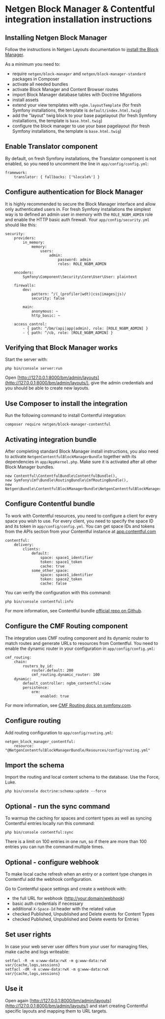Netgen Block Manager & Contentful integration installation instructions
=======================================================================

Installing Netgen Block Manager
-------------------------------

Follow the instructions in Netgen Layouts documentation to [install the Block Manager](http://docs.netgen.io/projects/layouts/en/latest/reference/install_instructions.html).

As a minimum you need to:

* require `netgen/block-manager` and `netgen/block-manager-standard` packages in Composer
* activate all needed bundles
* activate Block Manager and Content Browser routes
* import Block Manager database tables with Doctrine Migrations
* install assets
* extend your view templates with `ngbm.layoutTemplate` (for fresh Symfony installations, the template is `default/index.html.twig`)
* add the "layout" twig block to your base pagelayout (for fresh Symfony installations, the template is `base.html.twig`)
* configure the block manager to use your base pagelayout (for fresh Symfony installations, the template is `base.html.twig`)

Enable Translator component
---------------------------

By default, on fresh Symfony installations, the Translator component is not enabled, so you need to uncomment the line in `app/config/config.yml`:

```
framework:
    translator: { fallbacks: ['%locale%'] }
```

Configure authentication for Block Manager
------------------------------------------

It is highly recommended to secure the Block Manager interface and allow only
authenticated users in. For fresh Symfony installations the simplest way is to
defined an admin user in memory with the `ROLE_NGBM_ADMIN` role and enable the
HTTP basic auth firewall. Your `app/config/security.yml` should like this:

```
security:
    providers:
        in_memory:
            memory:
                users:
                    admin:
                        password: admin
                        roles: ROLE_NGBM_ADMIN

    encoders:
        Symfony\Component\Security\Core\User\User: plaintext

    firewalls:
        dev:
            pattern: ^/(_(profiler|wdt)|css|images|js)/
            security: false

        main:
            anonymous: ~
            http_basic: ~

    access_control:
        - { path: ^/bm/(api|app|admin), role: [ROLE_NGBM_ADMIN] }
        - { path: ^/cb, role: [ROLE_NGBM_ADMIN] }
```

Verifying that Block Manager works
----------------------------------

Start the server with:

```
php bin/console server:run
```

Open [http://127.0.0.1:8000/bm/admin/layouts](http://127.0.0.1:8000/bm/admin/layouts/), give the admin credentials and you should be able to create new layouts.

Use Composer to install the integration
---------------------------------------

Run the following command to install Contentful integration:

```
composer require netgen/block-manager-contentful
```

Activating integration bundle
-----------------------------

After completing standard Block Manager install instructions, you also need to
activate `NetgenContentfulBlockManagerBundle` together with its dependencies in `app/AppKernel.php`.
Make sure it is activated after all other Block Manager bundles.

```
new Contentful\ContentfulBundle\ContentfulBundle(),
new Symfony\Cmf\Bundle\RoutingBundle\CmfRoutingBundle(),
new Netgen\Bundle\ContentfulBlockManagerBundle\NetgenContentfulBlockManagerBundle(),
```

Configure Contentful bundle
---------------------------

To work with Contentful resources, you need to configure a client for
every space you wish to use. For every client, you need to specify the
space ID and its token in `app/config/config.yml`. You can get space IDs
and tokens from the APIs section from your Contentful instance at
[app.contentful.com](https://app.contentful.com)

```
contentful:
    delivery:
        clients:
            default:
                space: space1_identifier
                token: space1_token
                cache: true
            some_other_space:
                space: space1_identifier
                token: space2_token
                cache: false
```

You can verify the configuration with this command:

```
php bin/console contentful:info
```

For more information, see Contentful bundle [official repo on Github](https://github.com/contentful/ContentfulBundle).

Configure the CMF Routing component
-----------------------------------

The integration uses CMF routing component and its dynamic router to match
routes and generate URLs to resources from Contentful. You need to enable
the dynamic router in your configuration in `app/config/config.yml`:

```
cmf_routing:
    chain:
        routers_by_id:
            router.default: 200
            cmf_routing.dynamic_router: 100
    dynamic:
        default_controller: ngbm_contentful:view
        persistence:
            orm:
                enabled: true
```

For more information, see [CMF Routing docs on symfony.com](http://symfony.com/doc/master/cmf/bundles/routing/index.html).

Configure routing
-----------------

Add routing configuration to `app/config/routing.yml`:

```
netgen_block_manager_contentful:
    resource: "@NetgenContentfulBlockManagerBundle/Resources/config/routing.yml"
```

Import the schema
-----------------

Import the routing and local content schema to the database. Use the Force, Luke.
```
php bin/console doctrine:schema:update --force
```

Optional - run the sync command
-------------------------------

To warmup the caching for spaces and content types as well as syncing Contentful entries locally run this command:

```
php bin/console contentful:sync
```

There is a limit on 100 entries in one run, so if there are more than 100 entries you can run the command multiple times.

Optional - configure webhook
----------------------------

To make local cache refresh when an entry or a content type changes in Contentful add the webhook configuration.

Go to Contentful space settings and create a webhook with:
* the full URL for webhook (http://your.domain/webhook)
* basic auth credentials if necessary
* additional `X-Space-Id` header with the related value
* checked Published, Unpublished and Delete events for Content Types
* checked Published, Unpublished and Delete events for Entries

Set user rights
---------------

In case your web server user differs from your user for managing files, make cache and logs writeable:

```
setfacl -R -m u:www-data:rwX -m g:www-data:rwX var/{cache,logs,sessions}
setfacl -dR -m u:www-data:rwX -m g:www-data:rwX var/{cache,logs,sessions}
```

Use it
------

Open again [http://127.0.0.1:8000/bm/admin/layouts](http://127.0.0.1:8000/bm/admin/layouts/) and start creating
Contentful specific layouts and mapping them to URL targets.
